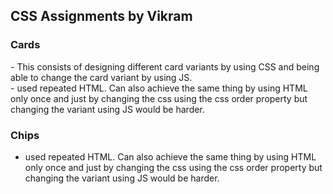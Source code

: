<h2> CSS Assignments by Vikram</h2>
 
<h3>Cards</h3>
- This consists of designing different card variants by using CSS and being able to change the card variant by using JS. </br>
- used repeated HTML. Can also achieve the same thing by using HTML only once and just by changing the css using the css order property but changing the variant using JS would be harder.
<h3>Chips</h3>


- used repeated HTML. Can also achieve the same thing by using HTML only once and just by changing the css using the css order property but changing the variant using JS would be harder.
